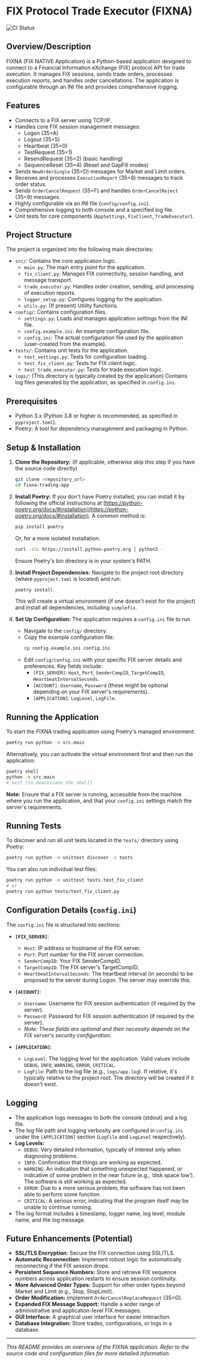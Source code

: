 # FIX Protocol Trade Executor (FIXNA)

![CI Status](https://github.com/YOUR_USERNAME/YOUR_REPOSITORY/actions/workflows/python-app.yml/badge.svg)

## Overview/Description

FIXNA (FIX NATIVE Application) is a Python-based application designed to connect to a Financial Information eXchange (FIX) protocol API for trade execution. It manages FIX sessions, sends trade orders, processes execution reports, and handles order cancellations. The application is configurable through an INI file and provides comprehensive logging.

## Features

*   Connects to a FIX server using TCP/IP.
*   Handles core FIX session management messages:
    *   Logon (35=A)
    *   Logout (35=5)
    *   Heartbeat (35=0)
    *   TestRequest (35=1)
    *   ResendRequest (35=2) (basic handling)
    *   SequenceReset (35=4) (Reset and GapFill modes)
*   Sends `NewOrderSingle` (35=D) messages for Market and Limit orders.
*   Receives and processes `ExecutionReport` (35=8) messages to track order status.
*   Sends `OrderCancelRequest` (35=F) and handles `OrderCancelReject` (35=9) messages.
*   Highly configurable via an INI file (`config/config.ini`).
*   Comprehensive logging to both console and a specified log file.
*   Unit tests for core components (`AppSettings`, `FixClient`, `TradeExecutor`).

## Project Structure

The project is organized into the following main directories:

*   `src/`: Contains the core application logic.
    *   `main.py`: The main entry point for the application.
    *   `fix_client.py`: Manages FIX connectivity, session handling, and message transport.
    *   `trade_executor.py`: Handles order creation, sending, and processing of execution reports.
    *   `logger_setup.py`: Configures logging for the application.
    *   `utils.py`: (If present) Utility functions.
*   `config/`: Contains configuration files.
    *   `settings.py`: Loads and manages application settings from the INI file.
    *   `config.example.ini`: An example configuration file.
    *   `config.ini`: The actual configuration file used by the application (user-created from the example).
*   `tests/`: Contains unit tests for the application.
    *   `test_settings.py`: Tests for configuration loading.
    *   `test_fix_client.py`: Tests for FIX client logic.
    *   `test_trade_executor.py`: Tests for trade execution logic.
*   `logs/`: (This directory is typically created by the application) Contains log files generated by the application, as specified in `config.ini`.

## Prerequisites

*   Python 3.x (Python 3.8 or higher is recommended, as specified in `pyproject.toml`).
*   Poetry: A tool for dependency management and packaging in Python.

## Setup & Installation

1.  **Clone the Repository:**
    (If applicable, otherwise skip this step if you have the source code directly)
    ```bash
    git clone <repository_url>
    cd fixna-trading-app 
    ```

2.  **Install Poetry:**
    If you don't have Poetry installed, you can install it by following the official instructions at [https://python-poetry.org/docs/#installation](https://python-poetry.org/docs/#installation).
    A common method is:
    ```bash
    pip install poetry
    ```
    Or, for a more isolated installation:
    ```bash
    curl -sSL https://install.python-poetry.org | python3 -
    ```
    Ensure Poetry's bin directory is in your system's PATH.

3.  **Install Project Dependencies:**
    Navigate to the project root directory (where `pyproject.toml` is located) and run:
    ```bash
    poetry install
    ```
    This will create a virtual environment (if one doesn't exist for the project) and install all dependencies, including `simplefix`.

4.  **Set Up Configuration:**
    The application requires a `config.ini` file to run.
    *   Navigate to the `config/` directory.
    *   Copy the example configuration file:
        ```bash
        cp config.example.ini config.ini
        ```
    *   Edit `config/config.ini` with your specific FIX server details and preferences. Key fields include:
        *   `[FIX_SERVER]`: `Host`, `Port`, `SenderCompID`, `TargetCompID`, `HeartbeatIntervalSeconds`.
        *   `[ACCOUNT]`: `Username`, `Password` (these might be optional depending on your FIX server's requirements).
        *   `[APPLICATION]`: `LogLevel`, `LogFile`.

## Running the Application

To start the FIXNA trading application using Poetry's managed environment:

```bash
poetry run python -m src.main
```
Alternatively, you can activate the virtual environment first and then run the application:
```bash
poetry shell
python -m src.main
# exit (to deactivate the shell)
```

**Note:** Ensure that a FIX server is running, accessible from the machine where you run the application, and that your `config.ini` settings match the server's requirements.

## Running Tests

To discover and run all unit tests located in the `tests/` directory using Poetry:

```bash
poetry run python -m unittest discover -s tests
```
You can also run individual test files:
```bash
poetry run python -m unittest tests.test_fix_client 
# or
poetry run python tests/test_fix_client.py
```

## Configuration Details (`config.ini`)

The `config.ini` file is structured into sections:

*   **`[FIX_SERVER]`**:
    *   `Host`: IP address or hostname of the FIX server.
    *   `Port`: Port number for the FIX server connection.
    *   `SenderCompID`: Your FIX SenderCompID.
    *   `TargetCompID`: The FIX server's TargetCompID.
    *   `HeartbeatIntervalSeconds`: The heartbeat interval (in seconds) to be proposed to the server during Logon. The server may override this.

*   **`[ACCOUNT]`**:
    *   `Username`: Username for FIX session authentication (if required by the server).
    *   `Password`: Password for FIX session authentication (if required by the server).
    *   *Note: These fields are optional and their necessity depends on the FIX server's security configuration.*

*   **`[APPLICATION]`**:
    *   `LogLevel`: The logging level for the application. Valid values include `DEBUG`, `INFO`, `WARNING`, `ERROR`, `CRITICAL`.
    *   `LogFile`: Path to the log file (e.g., `logs/app.log`). If relative, it's typically relative to the project root. The directory will be created if it doesn't exist.

## Logging

*   The application logs messages to both the console (stdout) and a log file.
*   The log file path and logging verbosity are configured in `config.ini` under the `[APPLICATION]` section (`LogFile` and `LogLevel` respectively).
*   **Log Levels:**
    *   `DEBUG`: Very detailed information, typically of interest only when diagnosing problems.
    *   `INFO`: Confirmation that things are working as expected.
    *   `WARNING`: An indication that something unexpected happened, or indicative of some problem in the near future (e.g., ‘disk space low’). The software is still working as expected.
    *   `ERROR`: Due to a more serious problem, the software has not been able to perform some function.
    *   `CRITICAL`: A serious error, indicating that the program itself may be unable to continue running.
*   The log format includes a timestamp, logger name, log level, module name, and the log message.

## Future Enhancements (Potential)

*   **SSL/TLS Encryption:** Secure the FIX connection using SSL/TLS.
*   **Automatic Reconnection:** Implement robust logic for automatically reconnecting if the FIX session drops.
*   **Persistent Sequence Numbers:** Store and retrieve FIX sequence numbers across application restarts to ensure session continuity.
*   **More Advanced Order Types:** Support for other order types beyond Market and Limit (e.g., Stop, StopLimit).
*   **Order Modification:** Implement `OrderCancelReplaceRequest` (35=G).
*   **Expanded FIX Message Support:** Handle a wider range of administrative and application-level FIX messages.
*   **GUI Interface:** A graphical user interface for easier interaction.
*   **Database Integration:** Store trades, configurations, or logs in a database.

---
*This README provides an overview of the FIXNA application. Refer to the source code and configuration files for more detailed information.*
